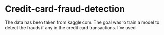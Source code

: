 # Credit-card-fraud-detection
The data has been taken from kaggle.com.
The goal was to train a model to detect the frauds if any in the credit card transactions.
I've used 
